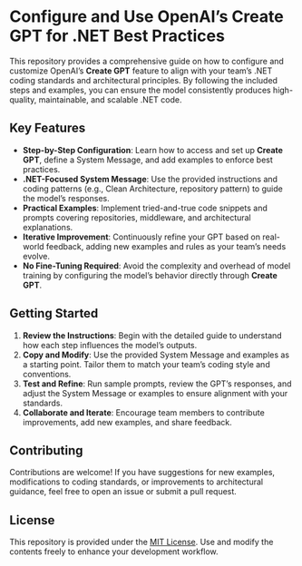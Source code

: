 # Configure and Use OpenAI’s **Create GPT** for .NET Best Practices

This repository provides a comprehensive guide on how to configure and customize OpenAI’s **Create GPT** feature to align with your team’s .NET coding standards and architectural principles. By following the included steps and examples, you can ensure the model consistently produces high-quality, maintainable, and scalable .NET code.

## Key Features

- **Step-by-Step Configuration**: Learn how to access and set up **Create GPT**, define a System Message, and add examples to enforce best practices.
- **.NET-Focused System Message**: Use the provided instructions and coding patterns (e.g., Clean Architecture, repository pattern) to guide the model’s responses.
- **Practical Examples**: Implement tried-and-true code snippets and prompts covering repositories, middleware, and architectural explanations.
- **Iterative Improvement**: Continuously refine your GPT based on real-world feedback, adding new examples and rules as your team’s needs evolve.
- **No Fine-Tuning Required**: Avoid the complexity and overhead of model training by configuring the model’s behavior directly through **Create GPT**.

## Getting Started

1. **Review the Instructions**: Begin with the detailed guide to understand how each step influences the model’s outputs.
2. **Copy and Modify**: Use the provided System Message and examples as a starting point. Tailor them to match your team’s coding style and conventions.
3. **Test and Refine**: Run sample prompts, review the GPT’s responses, and adjust the System Message or examples to ensure alignment with your standards.
4. **Collaborate and Iterate**: Encourage team members to contribute improvements, add new examples, and share feedback.

## Contributing

Contributions are welcome! If you have suggestions for new examples, modifications to coding standards, or improvements to architectural guidance, feel free to open an issue or submit a pull request.

## License

This repository is provided under the [MIT License](LICENSE). Use and modify the contents freely to enhance your development workflow.
